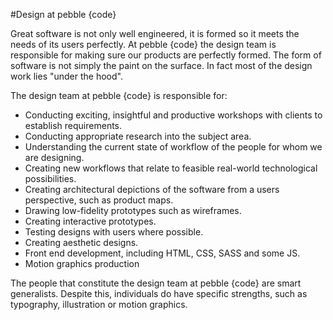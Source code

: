 #Design at pebble {code}

Great software is not only well engineered, it is formed so it meets the needs of its users perfectly. At pebble {code} the design team is responsible for making sure our products are perfectly formed. The form of software is not simply the paint on the surface. In fact most of the design work lies "under the hood". 

The design team at pebble {code} is responsible for:

* Conducting exciting, insightful and productive workshops with clients to establish requirements.
* Conducting appropriate research into the subject area.
* Understanding the current state of workflow of the people for whom we are designing.
* Creating new workflows that relate to feasible real-world technological possibilities.
* Creating architectural depictions of the software from a users perspective, such as product maps.
* Drawing low-fidelity prototypes such as wireframes.
* Creating interactive prototypes.
* Testing designs with users where possible.
* Creating aesthetic designs.
* Front end development, including HTML, CSS, SASS and some JS.  
* Motion graphics production

The people that constitute the design team at pebble {code} are smart generalists. Despite this, individuals do have specific strengths, such as typography, illustration or motion graphics. 